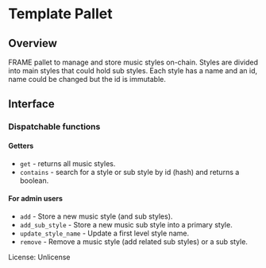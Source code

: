 # Template Pallet

## Overview

FRAME pallet to manage and store music styles on-chain. Styles are divided into main styles that could hold sub styles.
Each style has a name and an id, name could be changed but the id is immutable.

## Interface

### Dispatchable functions

#### Getters

- `get` - returns all music styles.
- `contains` - search for a style or sub style by id (hash) and returns a boolean.

#### For admin users

- `add` - Store a new music style (and sub styles).
- `add_sub_style` - Store a new music sub style into a primary style.
- `update_style_name` - Update a first level style name.
- `remove` - Remove a music style (add related sub styles) or a sub style.

License: Unlicense